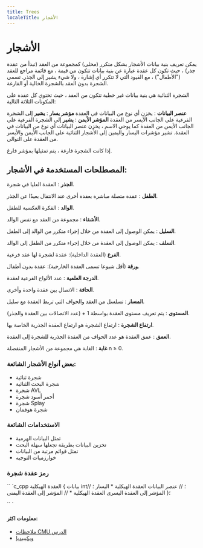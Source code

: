 ```yaml
---
title: Trees
localeTitle: الأشجار
---
```

# الأشجار

يمكن تعريف بنية بيانات الأشجار بشكل متكرر (محلي) كمجموعة من العقد (تبدأ من عقدة جذر) ، حيث تكون كل عقدة عبارة عن بنية بيانات تتكون من قيمة ، مع قائمة مراجع للعقد ("الأطفال") ، مع القيود التي لا تتكرر أي إشارة ، ولا شيء يشير إلى الجذر. تسمى الشجرة بدون العقد بالشجرة الخالية أو الفارغة.

الشجرة الثنائية هي بنية بيانات غير خطية تتكون من العقد ، حيث تحتوي كل عقدة على المكونات الثلاثة التالية:

**عنصر البيانات** : يخزن أي نوع من البيانات في العقدة **مؤشر يسار** : **يشير** إلى الشجرة الفرعية على الجانب الأيسر من العقدة **المؤشر الأيمن** : **يشير** إلى الشجرة الفرعية على الجانب الأيمن من العقدة كما يوحي الاسم ، يخزن عنصر البيانات أي نوع من البيانات في العقدة. تشير مؤشرات اليسار واليمين إلى الأشجار الثنائية على الجانب الأيمن والأيسر من العقدة على التوالي.

إذا كانت الشجرة فارغة ، يتم تمثيلها بمؤشر فارغ.

## المصطلحات المستخدمة في الأشجار:

**الجذر** : العقدة العليا في شجرة.

**الطفل** : عقدة متصلة مباشرة بعقدة أخرى عند الانتقال بعيدًا عن الجذر.

**الوالد** : الفكرة العكسية للطفل.

**الأشقاء** : مجموعة من العقد مع نفس الوالد.

**السليل** : يمكن الوصول إلى العقدة من خلال إجراء متكرر من الوالد إلى الطفل.

**السلف** : يمكن الوصول إلى العقدة من خلال إجراء متكرر من الطفل إلى الوالد.

**الفرع** (العقدة الداخلية): عقدة لشجرة لها عقد فرعية.

**ورقة** (أقل شيوعا تسمى العقدة الخارجية): عقدة بدون أطفال.

**الدرجة العلمية** : عدد الألواح الفرعية لعقدة.

**الحافة** : الاتصال بين عقدة واحدة وأخرى.

**المسار** : تسلسل من العقد والحواف التي تربط العقدة مع سليل.

**المستوى** : يتم تعريف مستوى العقدة بواسطة 1 + (عدد الاتصالات بين العقدة والجذر).

**ارتفاع الشجرة** : ارتفاع الشجرة هو ارتفاع العقدة الجذرية الخاصة بها.

**العمق** : عمق العقدة هو عدد الحواف من العقدة الجذرية للشجرة إلى العقدة.

**غابة** : الغابة هي مجموعة من الأشجار المنفصلة n ≥ 0.

### بعض أنواع الأشجار الشائعة:

*   شجرة ثنائية
*   شجرة البحث الثنائية
*   شجرة AVL
*   أحمر أسود شجرة
*   شجرة Splay
*   شجرة هوفمان

### الاستخدامات الشائعة

*   تمثل البيانات الهرمية
*   تخزين البيانات بطريقة تجعلها سهلة البحث
*   تمثل قوائم مرتبة من البيانات
*   خوارزميات التوجيه

### رمز عقدة شجرة

\`\` \`c\_cpp العقدة الهيكلية { بيانات int؛ // عنصر البيانات العقدة الهيكلية \* اليسار ؛ // المؤشر إلى العقدة اليسرى العقدة الهيكلية \* // المؤشر إلى العقدة اليمنى }؛

\`\` \`

#### معلومات اكثر:

*   [ملاحظات CMU الدرس](http://www.cs.cmu.edu/~clo/www/CMU/DataStructures/Lessons/lesson4_1.htm)
*   [ويكيبيديا](https://en.wikipedia.org/wiki/Tree_(data_structure))